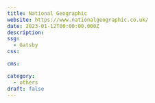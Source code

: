 ```yaml
---
title: National Geographic
website: https://www.nationalgeographic.co.uk/
date: 2023-01-12T00:00:00.000Z
description:
ssg:
  - Gatsby
css:

cms:

category:
  - others
draft: false
---
```

